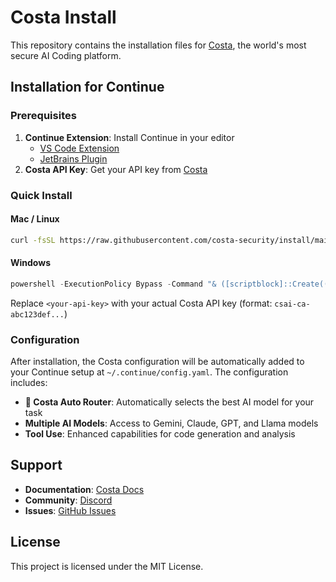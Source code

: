# Costa Install
This repository contains the installation files for [Costa](https://costa.security), the world's most secure AI Coding platform.

## Installation for Continue

### Prerequisites
1. **Continue Extension**: Install Continue in your editor
   - [VS Code Extension](https://marketplace.visualstudio.com/items?itemName=Continue.continue)
   - [JetBrains Plugin](https://plugins.jetbrains.com/plugin/22707-continue)
2. **Costa API Key**: Get your API key from [Costa](https://costa.security)

### Quick Install

#### Mac / Linux
```bash
curl -fsSL https://raw.githubusercontent.com/costa-security/install/main/continue/init.sh | bash -s -- <your-api-key>
```

#### Windows
```powershell
powershell -ExecutionPolicy Bypass -Command "& ([scriptblock]::Create((Invoke-WebRequest -Uri 'https://raw.githubusercontent.com/costa-security/install/main/continue/init.ps1' -UseBasicParsing).Content)) -ApiKey '<your-api-key>'"
```

Replace `<your-api-key>` with your actual Costa API key (format: `csai-ca-abc123def...`)

### Configuration
After installation, the Costa configuration will be automatically added to your Continue setup at `~/.continue/config.yaml`. The configuration includes:
- **💫 Costa Auto Router**: Automatically selects the best AI model for your task
- **Multiple AI Models**: Access to Gemini, Claude, GPT, and Llama models
- **Tool Use**: Enhanced capabilities for code generation and analysis

## Support
- **Documentation**: [Costa Docs](https://docs.costa.security)
- **Community**: [Discord](https://discord.com/invite/B6NPUAgYmH)
- **Issues**: [GitHub Issues](https://github.com/costa-security/install/issues)

## License
This project is licensed under the MIT License.
